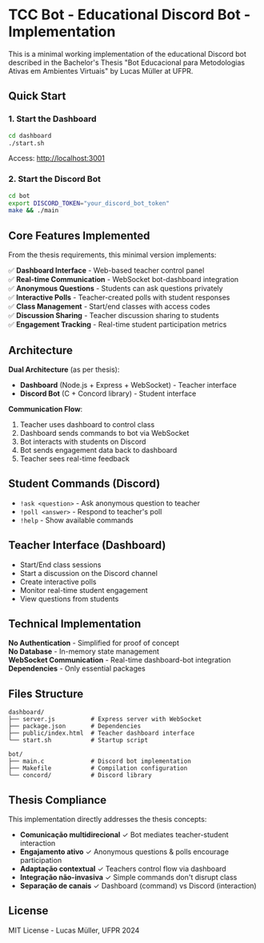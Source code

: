 # TCC Bot - Educational Discord Bot - Implementation

This is a minimal working implementation of the educational Discord bot described in the Bachelor's Thesis "Bot Educacional para Metodologias Ativas em Ambientes Virtuais" by Lucas Müller at UFPR.

## Quick Start

### 1. Start the Dashboard

```bash
cd dashboard
./start.sh
```

Access: <http://localhost:3001>

### 2. Start the Discord Bot

```bash
cd bot
export DISCORD_TOKEN="your_discord_bot_token"
make && ./main
```

## Core Features Implemented

From the thesis requirements, this minimal version implements:

✅ **Dashboard Interface** - Web-based teacher control panel  
✅ **Real-time Communication** - WebSocket bot-dashboard integration  
✅ **Anonymous Questions** - Students can ask questions privately  
✅ **Interactive Polls** - Teacher-created polls with student responses  
✅ **Class Management** - Start/end classes with access codes  
✅ **Discussion Sharing** - Teacher discussion sharing to students  
✅ **Engagement Tracking** - Real-time student participation metrics  

## Architecture

**Dual Architecture** (as per thesis):

- **Dashboard** (Node.js + Express + WebSocket) - Teacher interface
- **Discord Bot** (C + Concord library) - Student interface

**Communication Flow**:

1. Teacher uses dashboard to control class
2. Dashboard sends commands to bot via WebSocket  
3. Bot interacts with students on Discord
4. Bot sends engagement data back to dashboard
5. Teacher sees real-time feedback

## Student Commands (Discord)

- `!ask <question>` - Ask anonymous question to teacher
- `!poll <answer>` - Respond to teacher's poll
- `!help` - Show available commands

## Teacher Interface (Dashboard)

- Start/End class sessions
- Start a discussion on the Discord channel
- Create interactive polls
- Monitor real-time student engagement
- View questions from students

## Technical Implementation

**No Authentication** - Simplified for proof of concept  
**No Database** - In-memory state management  
**WebSocket Communication** - Real-time dashboard-bot integration  
**Dependencies** - Only essential packages  

## Files Structure

```console
dashboard/
├── server.js          # Express server with WebSocket
├── package.json       # Dependencies  
├── public/index.html  # Teacher dashboard interface
└── start.sh           # Startup script

bot/
├── main.c             # Discord bot implementation
├── Makefile           # Compilation configuration  
└── concord/           # Discord library
```

## Thesis Compliance

This implementation directly addresses the thesis concepts:

- **Comunicação multidirecional** ✓ Bot mediates teacher-student interaction
- **Engajamento ativo** ✓ Anonymous questions & polls encourage participation  
- **Adaptação contextual** ✓ Teachers control flow via dashboard
- **Integração não-invasiva** ✓ Simple commands don't disrupt class
- **Separação de canais** ✓ Dashboard (command) vs Discord (interaction)

## License

MIT License - Lucas Müller, UFPR 2024
